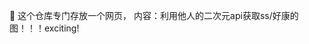  👋
这个仓库专门存放一个网页，
内容：利用他人的二次元api获取ss/好康的图！！！exciting!
<!--
**lyxyz5223/lyxyz5223** is a ✨ _special_ ✨ repository

- 💬 Ask me about anything!
- 📫 How to reach me: 1620682458@qq.com
-->
